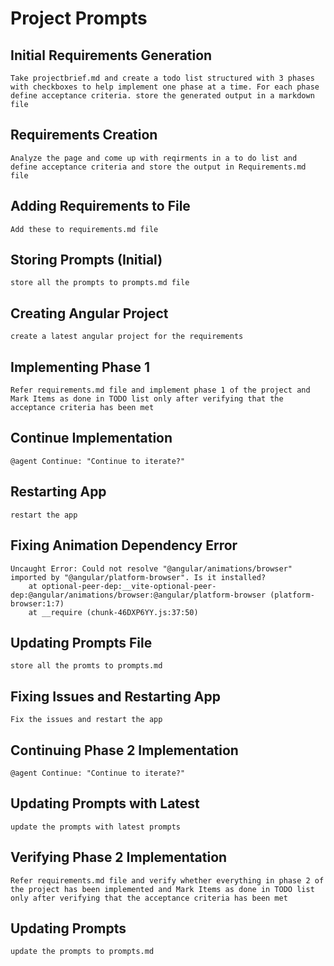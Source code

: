 # Project Prompts

## Initial Requirements Generation
```
Take projectbrief.md and create a todo list structured with 3 phases with checkboxes to help implement one phase at a time. For each phase define acceptance criteria. store the generated output in a markdown file
```

## Requirements Creation
```
Analyze the page and come up with reqirments in a to do list and define acceptance criteria and store the output in Requirements.md file
```

## Adding Requirements to File
```
Add these to requirements.md file
```

## Storing Prompts (Initial)
```
store all the prompts to prompts.md file
```

## Creating Angular Project
```
create a latest angular project for the requirements
```

## Implementing Phase 1
```
Refer requirements.md file and implement phase 1 of the project and Mark Items as done in TODO list only after verifying that the acceptance criteria has been met
```

## Continue Implementation
```
@agent Continue: "Continue to iterate?"
```

## Restarting App
```
restart the app
```

## Fixing Animation Dependency Error
```
Uncaught Error: Could not resolve "@angular/animations/browser" imported by "@angular/platform-browser". Is it installed?
    at optional-peer-dep:__vite-optional-peer-dep:@angular/animations/browser:@angular/platform-browser (platform-browser:1:7)
    at __require (chunk-46DXP6YY.js:37:50)
```

## Updating Prompts File
```
store all the promts to prompts.md
```

## Fixing Issues and Restarting App
```
Fix the issues and restart the app
```

## Continuing Phase 2 Implementation
```
@agent Continue: "Continue to iterate?"
```

## Updating Prompts with Latest
```
update the prompts with latest prompts
```

## Verifying Phase 2 Implementation
```
Refer requirements.md file and verify whether everything in phase 2 of the project has been implemented and Mark Items as done in TODO list only after verifying that the acceptance criteria has been met
```

## Updating Prompts
```
update the prompts to prompts.md
```
